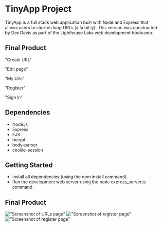 # TinyApp Project

TinyApp is a full stack web application built with Node and Express that allows users to shorten long URLs (à la bit.ly). This version was constructed by Dex Davis as part of the Lighthouse Labs web development bootcamp.

## Final Product

"Create URL"

"Edit page"

"My Urls"

"Register"

"Sign in"

## Dependencies

- Node.js
- Express
- EJS
- bcrypt
- body-parser
- cookie-session

## Getting Started

- Install all dependencies (using the npm install command).
- Run the development web server using the node express_server.js command.

## Final Product

!["Screenshot of URLs page"](https://github.com/lighthouse-labs/tinyapp/blob/master/docs/Urls.png)
!["Screenshot of register page"](https://github.com/lighthouse-labs/tinyapp/blob/master/docs/Register.png)
!["Screenshot of register page"](https://github.com/lighthouse-labs/tinyapp/blob/master/docs/Login.png)
